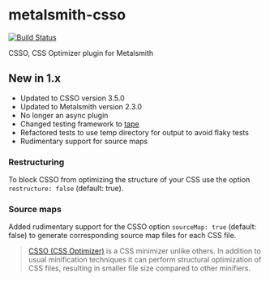 # metalsmith-csso

[![Build Status](https://travis-ci.org/bjoumlrn/metalsmith-csso.svg?branch=master)](https://travis-ci.org/bjoumlrn/metalsmith-csso)

CSSO, CSS Optimizer plugin for Metalsmith

## New in 1.x

- Updated to CSSO version 3.5.0
- Updated to Metalsmith version 2.3.0
- No longer an async plugin
- Changed testing framework to [tape](https://github.com/substack/tape)
- Refactored tests to use temp directory for output to avoid flaky tests
- Rudimentary support for source maps

### Restructuring

To block CSSO from optimizing the structure of your CSS use the option `restructure: false` (default: true).

### Source maps

Added rudimentary support for the CSSO option `sourceMap: true` (default: false) to generate corresponding source map files for each CSS file.


> [CSSO (CSS Optimizer)](https://github.com/afelix/csso) is a CSS minimizer unlike others. In addition to usual minification techniques it can perform structural optimization of CSS files, resulting in smaller file size compared to other minifiers.
